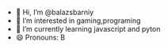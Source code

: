 - 👋 Hi, I’m @balazsbarniy
- 👀 I’m interested in gaming,programing
- 🌱 I’m currently learning javascript and pyton
- 😄 Pronouns: B

<!---
balazsbarniy/balazsbarniy is a ✨ special ✨ repository because its `README.md` (this file) appears on your GitHub profile.
You can click the Preview link to take a look at your changes.
--->

